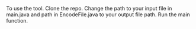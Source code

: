 To use the tool. Clone the repo. 
Change the path to your input file in main.java and path in EncodeFile.java to your output file path.
Run the main function.

